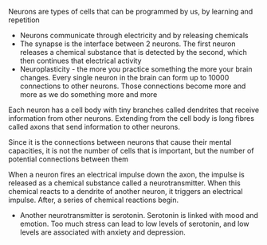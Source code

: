 
Neurons are types of cells that can be programmed by us, by learning and repetition
- Neurons communicate through electricity and by releasing chemicals
- The synapse is the interface between 2 neurons. The first neuron releases a chemical substance that is detected by the second, which then continues that electrical activity
- Neuroplasticity - the more you practice something the more your brain changes. Every single neuron in the brain can form up to 10000 connections to other neurons. Those connections become more and more as we do something more and more

Each neuron has a cell body with tiny branches called dendrites that receive information from other neurons. Extending from the cell body is long fibres called axons that send information to other neurons.

Since it is the connections between neurons that cause their mental capacities, it is not the number of cells that is important, but the number of potential connections between them

When a neuron fires an electrical impulse down the axon, the impulse is released as a chemical substance called a neurotransmitter. When this chemical reacts to a dendrite of another neuron, it triggers an electrical impulse. After, a series of chemical reactions begin.
- Another neurotransmitter is serotonin. Serotonin is linked with mood and emotion. Too much stress can lead to low levels of serotonin, and low levels are associated with anxiety and depression.
